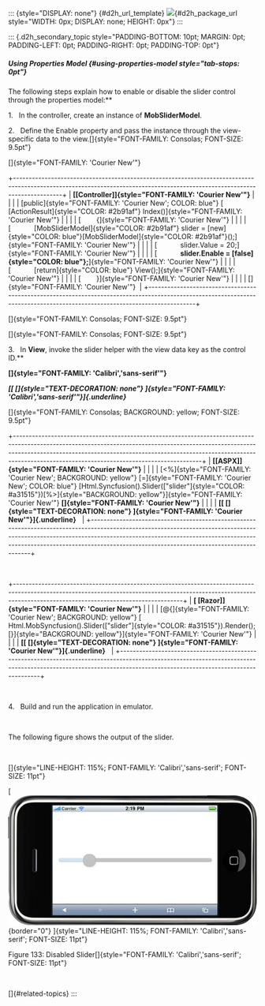 ::: {style="DISPLAY: none"}
[](ms-xhelp:///?Id=d2h_url_template){#d2h_url_template} ![](!package_url!){#d2h_package_url style="WIDTH: 0px; DISPLAY: none; HEIGHT: 0px"}
:::

::: {.d2h_secondary_topic style="PADDING-BOTTOM: 10pt; MARGIN: 0pt; PADDING-LEFT: 0pt; PADDING-RIGHT: 0pt; PADDING-TOP: 0pt"}
##### Using Properties Model {#using-properties-model style="tab-stops: 0pt"}

The following steps explain how to enable or disable the slider control through the properties model:**

1.   In the controller, create an instance of **MobSliderModel**.

2.   Define the Enable property and pass the instance through the view-specific data to the view.[]{style="FONT-FAMILY: Consolas; FONT-SIZE: 9.5pt"}

[]{style="FONT-FAMILY: 'Courier New'"} 

+---------------------------------------------------------------------------------------------------------------------------------------------------------------------------+
| **[\[Controller\]]{style="FONT-FAMILY: 'Courier New'"}**                                                                                                                  |
|                                                                                                                                                                           |
| [public]{style="FONT-FAMILY: 'Courier New'; COLOR: blue"} [ [ActionResult]{style="COLOR: #2b91af"} Index()]{style="FONT-FAMILY: 'Courier New'"}                           |
|                                                                                                                                                                           |
| [        {]{style="FONT-FAMILY: 'Courier New'"}                                                                                                                           |
|                                                                                                                                                                           |
| [            [MobSliderModel]{style="COLOR: #2b91af"} slider = [new]{style="COLOR: blue"}[MobSliderModel]{style="COLOR: #2b91af"}();]{style="FONT-FAMILY: 'Courier New'"} |
|                                                                                                                                                                           |
| [            slider.Value = 20;]{style="FONT-FAMILY: 'Courier New'"}                                                                                                      |
|                                                                                                                                                                           |
| [            **slider.Enable = [false]{style="COLOR: blue"};**]{style="FONT-FAMILY: 'Courier New'"}                                                                       |
|                                                                                                                                                                           |
| [            [return]{style="COLOR: blue"} View();]{style="FONT-FAMILY: 'Courier New'"}                                                                                   |
|                                                                                                                                                                           |
| [        }]{style="FONT-FAMILY: 'Courier New'"}                                                                                                                           |
|                                                                                                                                                                           |
| []{style="FONT-FAMILY: 'Courier New'"}                                                                                                                                    |
+---------------------------------------------------------------------------------------------------------------------------------------------------------------------------+

[]{style="FONT-FAMILY: Consolas; FONT-SIZE: 9.5pt"} 

[]{style="FONT-FAMILY: Consolas; FONT-SIZE: 9.5pt"} 

3.   In **View**, invoke the slider helper with the view data key as the control ID.**

**[]{style="FONT-FAMILY: 'Calibri','sans-serif'"}**  

***[[ []{style="TEXT-DECORATION: none"} ]{style="FONT-FAMILY: 'Calibri','sans-serif'"}]{.underline}***  

[]{style="FONT-FAMILY: Consolas; BACKGROUND: yellow; FONT-SIZE: 9.5pt"} 

+-----------------------------------------------------------------------------------------------------------------------------------------------------------------------------------------------------------------------------------------------------------------------------------------------------+
| **[\[ASPX\]]{style="FONT-FAMILY: 'Courier New'"}**                                                                                                                                                                                                                                                  |
|                                                                                                                                                                                                                                                                                                     |
| [\<%]{style="FONT-FAMILY: 'Courier New'; BACKGROUND: yellow"} [=]{style="FONT-FAMILY: 'Courier New'; COLOR: blue"} [Html.Syncfusion().Slider([\"slider\"]{style="COLOR: #a31515"})[%\>]{style="BACKGROUND: yellow"}]{style="FONT-FAMILY: 'Courier New'"} **[]{style="FONT-FAMILY: 'Courier New'"}** |
|                                                                                                                                                                                                                                                                                                     |
| **[[ []{style="TEXT-DECORATION: none"} ]{style="FONT-FAMILY: 'Courier New'"}]{.underline}**                                                                                                                                                                                                         |
+-----------------------------------------------------------------------------------------------------------------------------------------------------------------------------------------------------------------------------------------------------------------------------------------------------+

 

+-----------------------------------------------------------------------------------------------------------------------------------------------------------------------------------------------------------------+
| **[ \[Razor\]]{style="FONT-FAMILY: 'Courier New'"}**                                                                                                                                                            |
|                                                                                                                                                                                                                 |
| [\@{]{style="FONT-FAMILY: 'Courier New'; BACKGROUND: yellow"} [ Html.MobSyncfusion().Slider([\"slider\"]{style="COLOR: #a31515"}).Render();[}]{style="BACKGROUND: yellow"}]{style="FONT-FAMILY: 'Courier New'"} |
|                                                                                                                                                                                                                 |
| **[[ []{style="TEXT-DECORATION: none"} ]{style="FONT-FAMILY: 'Courier New'"}]{.underline}**                                                                                                                     |
+-----------------------------------------------------------------------------------------------------------------------------------------------------------------------------------------------------------------+

 

4.   Build and run the application in emulator.

 

The following figure shows the output of the slider.

 

[]{style="LINE-HEIGHT: 115%; FONT-FAMILY: 'Calibri','sans-serif'; FONT-SIZE: 11pt"} 

[ ![Description: C:\\Users\\krishnarajd\\Desktop\\dissl.png](ImagesExt/image103_215.jpg){border="0"} ]{style="LINE-HEIGHT: 115%; FONT-FAMILY: 'Calibri','sans-serif'; FONT-SIZE: 11pt"}

Figure 133: Disabled Slider[]{style="FONT-FAMILY: 'Calibri','sans-serif'; FONT-SIZE: 11pt"}

 

[]{#related-topics}
:::
